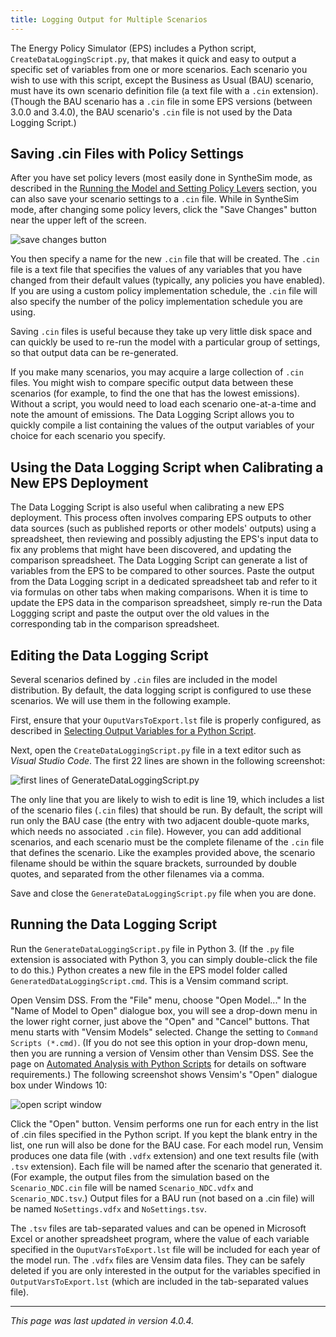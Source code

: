 ```yaml
---
title: Logging Output for Multiple Scenarios
---
```


The Energy Policy Simulator (EPS) includes a Python script, `CreateDataLoggingScript.py`, that makes it quick and easy to output a specific set of variables from one or more scenarios.  Each scenario you wish to use with this script, except the Business as Usual (BAU) scenario, must have its own scenario definition file (a text file with a `.cin` extension).  (Though the BAU scenario has a `.cin` file in some EPS versions (between 3.0.0 and 3.4.0), the BAU scenario's `.cin` file is not used by the Data Logging Script.)

## Saving .cin Files with Policy Settings

After you have set policy levers (most easily done in SyntheSim mode, as described in the [Running the Model and Setting Policy Levers](running-the-model) section, you can also save your scenario settings to a `.cin` file.  While in SyntheSim mode, after changing some policy levers, click the "Save Changes" button near the upper left of the screen.

![save changes button](/img/logging-output-SaveChangesButton.png)

You then specify a name for the new `.cin` file that will be created.  The `.cin` file is a text file that specifies the values of any variables that you have changed from their default values (typically, any policies you have enabled).  If you are using a custom policy implementation schedule, the `.cin` file will also specify the number of the policy implementation schedule you are using.

Saving `.cin` files is useful because they take up very little disk space and can quickly be used to re-run the model with a particular group of settings, so that output data can be re-generated.

If you make many scenarios, you may acquire a large collection of `.cin` files.  You might wish to compare specific output data between these scenarios (for example, to find the one that has the lowest emissions).  Without a script, you would need to load each scenario one-at-a-time and note the amount of emissions.  The Data Logging Script allows you to quickly compile a list containing the values of the output variables of your choice for each scenario you specify.

## Using the Data Logging Script when Calibrating a New EPS Deployment

The Data Logging Script is also useful when calibrating a new EPS deployment.  This process often involves comparing EPS outputs to other data sources (such as published reports or other models' outputs) using a spreadsheet, then reviewing and possibly adjusting the EPS's input data to fix any problems that might have been discovered, and updating the comparison spreadsheet.  The Data Logging Script can generate a list of variables from the EPS to be compared to other sources.  Paste the output from the Data Logging script in a dedicated spreadsheet tab and refer to it via formulas on other tabs when making comparisons.  When it is time to update the EPS data in the comparison spreadsheet, simply re-run the Data Loggging script and paste the output over the old values in the corresponding tab in the comparison spreadsheet.

## Editing the Data Logging Script

Several scenarios defined by `.cin` files are included in the model distribution.  By default, the data logging script is configured to use these scenarios.  We will use them in the following example.

First, ensure that your `OuputVarsToExport.lst` file is properly configured, as described in [Selecting Output Variables for a Python Script](selecting-output-variables).

Next, open the `CreateDataLoggingScript.py` file in a text editor such as _Visual Studio Code_.  The first 22 lines are shown in the following screenshot:

![first lines of GenerateDataLoggingScript.py](/img/logging-output-LoggingScript.png)

The only line that you are likely to wish to edit is line 19, which includes a list of the scenario files (`.cin` files) that should be run.  By default, the script will run only the BAU case (the entry with two adjacent double-quote marks, which needs no associated `.cin` file).  However, you can add additional scenarios, and each scenario must be the complete filename of the `.cin` file that defines the scenario.  Like the examples provided above, the scenario filename should be within the square brackets, surrounded by double quotes, and separated from the other filenames via a comma.

Save and close the `GenerateDataLoggingScript.py` file when you are done.

## Running the Data Logging Script

Run the `GenerateDataLoggingScript.py` file in Python 3.  (If the `.py` file extension is associated with Python 3, you can simply double-click the file to do this.)  Python creates a new file in the EPS model folder called `GeneratedDataLoggingScript.cmd`.  This is a Vensim command script.

Open Vensim DSS.  From the "File" menu, choose "Open Model..."  In the "Name of Model to Open" dialogue box, you will see a drop-down menu in the lower right corner, just above the "Open" and "Cancel" buttons.  That menu starts with "Vensim Models" selected.  Change the setting to `Command Scripts (*.cmd)`.  (If you do not see this option in your drop-down menu, then you are running a version of Vensim other than Vensim DSS.  See the page on [Automated Analysis with Python Scripts](automated-analysis) for details on software requirements.)  The following screenshot shows Vensim's "Open" dialogue box under Windows 10:

![open script window](/img/logging-output-OpenScriptWindow.png)

Click the "Open" button.  Vensim performs one run for each entry in the list of .cin files specified in the Python script.  If you kept the blank entry in the list, one run will also be done for the BAU case.  For each model run, Vensim produces one data file (with `.vdfx` extension) and one text results file (with `.tsv` extension).  Each file will be named after the scenario that generated it.  (For example, the output files from the simulation based on the `Scenario_NDC.cin` file will be named `Scenario_NDC.vdfx` and `Scenario_NDC.tsv`.)  Output files for a BAU run (not based on a .cin file) will be named `NoSettings.vdfx` and `NoSettings.tsv`.

The `.tsv` files are tab-separated values and can be opened in Microsoft Excel or another spreadsheet program, where the value of each variable specified in the `OuputVarsToExport.lst` file will be included for each year of the model run.  The `.vdfx` files are Vensim data files.  They can be safely deleted if you are only interested in the output for the variables specified in `OutputVarsToExport.lst` (which are included in the tab-separated values file).

---
*This page was last updated in version 4.0.4.*
